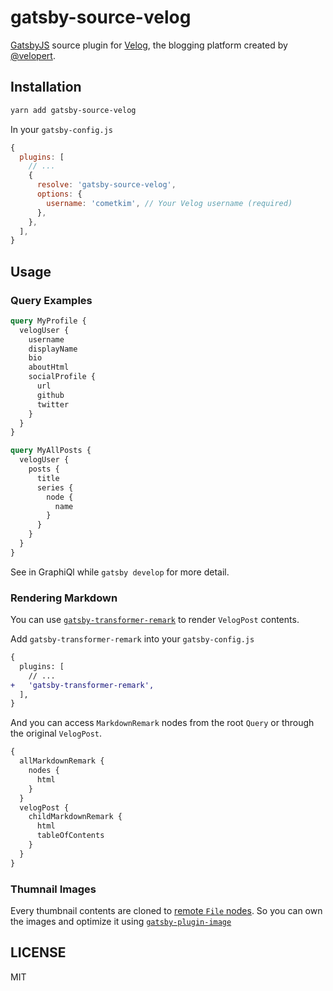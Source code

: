 # gatsby-source-velog

[GatsbyJS](https://www.gatsbyjs.org/) source plugin for [Velog](https://velog.io), the blogging platform created by [@velopert](https://github.com/velopert).

## Installation

```bash
yarn add gatsby-source-velog
```

In your `gatsby-config.js`

```js
{
  plugins: [
    // ...
    {
      resolve: 'gatsby-source-velog',
      options: {
        username: 'cometkim', // Your Velog username (required)
      },
    },
  ],
}
```

## Usage

### Query Examples

```graphql
query MyProfile {
  velogUser {
    username
    displayName
    bio
    aboutHtml
    socialProfile {
      url
      github
      twitter
    }
  }
}

query MyAllPosts {
  velogUser {
    posts {
      title
      series {
        node {
          name
        }
      }
    }
  }
}
```

See in GraphiQl while `gatsby develop` for more detail.


### Rendering Markdown

You can use [`gatsby-transformer-remark`](https://www.gatsbyjs.com/plugins/gatsby-transformer-remark/) to render `VelogPost` contents.

Add `gatsby-transformer-remark` into your `gatsby-config.js`

```diff
{
  plugins: [
    // ...
+   'gatsby-transformer-remark',
  ],
}
```

And you can access `MarkdownRemark` nodes from the root `Query` or through the original `VelogPost`.

```graphql
{
  allMarkdownRemark {
    nodes {
      html
    }
  }
  velogPost {
    childMarkdownRemark {
      html
      tableOfContents
    }
  }
}
```

### Thumnail Images

Every thumbnail contents are cloned to [remote `File` nodes](https://www.gatsbyjs.com/plugins/gatsby-source-filesystem/#createremotefilenode). So you can own the images and optimize it using [`gatsby-plugin-image`](https://www.gatsbyjs.com/plugins/gatsby-plugin-image)

## LICENSE

MIT
